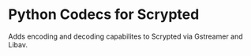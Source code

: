 # Python Codecs for Scrypted

Adds encoding and decoding capabilites to Scrypted via Gstreamer and Libav.
